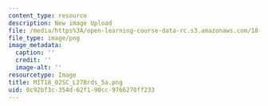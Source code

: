 ```yaml
---
content_type: resource
description: New image Upload
file: /media/https%3A/open-learning-course-data-rc.s3.amazonaws.com/18-02sc-multivariable-calculus-fall-2010/0c92bf3c354d62f190cc9766270ff233_MIT18_02SC_L27Brds_5a.png
file_type: image/png
image_metadata:
  caption: ''
  credit: ''
  image-alt: ''
resourcetype: Image
title: MIT18_02SC_L27Brds_5a.png
uid: 0c92bf3c-354d-62f1-90cc-9766270ff233
---
```

